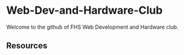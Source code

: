 # Web-Dev-and-Hardware-Club
Welcome to the github of FHS Web Development and Hardware club. 

## Resources
